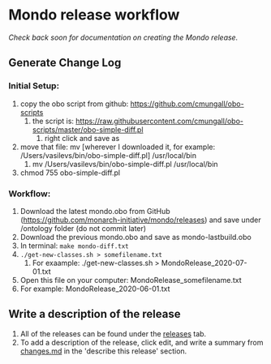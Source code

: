 # Mondo release workflow

_Check back soon for documentation on creating the Mondo release._

## Generate Change Log

### Initial Setup:
1. copy the obo script from github: https://github.com/cmungall/obo-scripts
    1. the script is: https://raw.githubusercontent.com/cmungall/obo-scripts/master/obo-simple-diff.pl
        1. right click and save as
2. move that file: mv [wherever I downloaded it, for example: /Users/vasilevs/bin/obo-simple-diff.pl] /usr/local/bin
    1. mv  /Users/vasilevs/bin/obo-simple-diff.pl /usr/local/bin
3. chmod 755 obo-simple-diff.pl 

### Workflow:
1. Download the latest mondo.obo from GitHub (https://github.com/monarch-initiative/mondo/releases) and save under /ontology folder (do not commit later)
2. Download the previous mondo.obo and save as mondo-lastbuild.obo
3. In terminal: `make mondo-diff.txt`
4. `./get-new-classes.sh > somefilename.txt`
    1. For exaample: ./get-new-classes.sh > MondoRelease_2020-07-01.txt
5. Open this file on your computer: MondoRelease_somefilename.txt
  1. For example: MondoRelease_2020-06-01.txt

## Write a description of the release

1. All of the releases can be found under the [releases](https://github.com/monarch-initiative/mondo/releases) tab.
2. To add a description of the release, click edit, and write a summary from [changes.md](https://github.com/monarch-initiative/mondo/blob/master/Changes.md) in the 'describe this release' section. 
